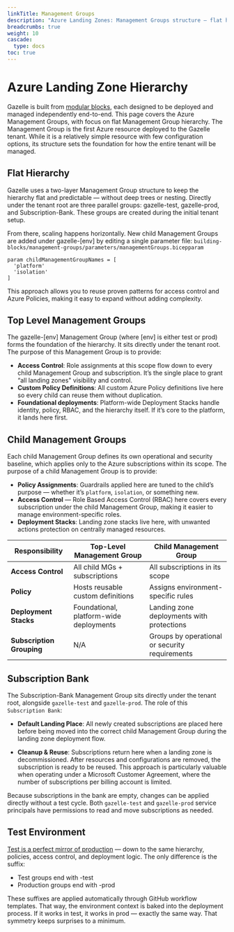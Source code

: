 ```yaml
---
linkTitle: Management Groups
description: "Azure Landing Zones: Management Groups structure — flat hierarchy"
breadcrumbs: true
weight: 10
cascade:
  type: docs
toc: true
---
```

# Azure Landing Zone Hierarchy

Gazelle is built from [modular blocks](/docs/platform-as-code/#building-blocks), each designed to be deployed and managed independently end-to-end. This page covers the Azure Management Groups, with focus on flat Management Group hierarchy. The Management Group is the first Azure resource deployed to the Gazelle tenant. While it is a relatively simple resource with few configuration options, its structure sets the foundation for how the entire tenant will be managed. 

## Flat Hierarchy
Gazelle uses a two-layer Management Group structure to keep the hierarchy flat and predictable — without deep trees or nesting. Directly under the tenant root are three parallel groups: gazelle-test, gazelle-prod, and Subscription-Bank. These groups are created during the initial tenant setup.

From there, scaling happens horizontally. New child Management Groups are added under gazelle-[env] by editing a single parameter file: `building-blocks/management-groups/parameters/managementGroups.bicepparam`

```bicep 
param childManagementGroupNames = [
  'platform'
  'isolation'
]
```

This approach allows you to reuse proven patterns for access control and Azure Policies, making it easy to expand without adding complexity.


## Top Level Management Groups

The gazelle-[env] Management Group (where [env] is either test or prod) forms the foundation of the hierarchy. It sits directly under the tenant root. The purpose of this Management Group is to provide:
- **Access Control**: Role assignments at this scope flow down to every child Management Group and subscription. It’s the single place to grant “all landing zones" visibility and control.
- **Custom Policy Definitions**: All custom Azure Policy definitions live here so every child can reuse them without duplication.
- **Foundational deployments**: Platform-wide Deployment Stacks handle identity, policy, RBAC, and the hierarchy itself. If it’s core to the platform, it lands here first.


## Child Management Groups

Each child Management Group defines its own operational and security baseline, which applies only to the Azure subscriptions within its scope. The purpose of a child Management Group is to provide:

- **Policy Assignments**: Guardrails applied here are tuned to the child’s purpose — whether it’s `platform`, ``isolation``, or something new.
- **Access Control** — Role Based Access Control (RBAC) here covers every subscription under the child Management Group, making it easier to manage environment-specific roles.
- **Deployment Stacks**: Landing zone stacks live here, with unwanted actions protection on centrally managed resources.


| Responsibility        | Top-Level Management Group | Child Management Group |
|-----------------------|----------------------------|------------------------|
| **Access Control**    | All child MGs + subscriptions	 | All subscriptions in its scope |
| **Policy**            | Hosts reusable custom definitions	| Assigns environment-specific rules |
| **Deployment Stacks** | Foundational, platform-wide deployments	| Landing zone deployments with protections |
| **Subscription Grouping** | N/A | Groups by operational or security requirements |

## Subscription Bank

The Subscription-Bank Management Group sits directly under the tenant root, alongside `gazelle-test` and `gazelle-prod`. The role of this `Subscription Bank`:

- **Default Landing Place**:  All newly created subscriptions are placed here before being moved into the correct child Management Group during the landing zone deployment flow.

- **Cleanup & Reuse**: Subscriptions return here when a landing zone is decommissioned. After resources and configurations are removed, the subscription is ready to be reused. This approach is particularly valuable when operating under a Microsoft Customer Agreement, where the number of subscriptions per billing account is limited.
  
Because subscriptions in the bank are empty, changes can be applied directly without a test cycle. Both `gazelle-test` and `gazelle-prod` service principals have permissions to read and move subscriptions as needed.


## Test Environment

[Test is a perfect mirror of production](/docs/platform-as-code/#test-environments) — down to the same hierarchy, policies, access control, and deployment logic. The only difference is the suffix:
- Test groups end with -test
- Production groups end with -prod

These suffixes are applied automatically through GitHub workflow templates. That way, the environment context is baked into the deployment process. If it works in test, it works in prod — exactly the same way. That symmetry keeps surprises to a minimum.